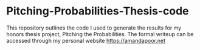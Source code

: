 # Pitching-Probabilities-Thesis-code
This repository outlines the code I used to generate the results for my honors thesis project, Pitching the Probabilities. The formal writeup can be accessed through my personal website https://amandapoor.net
